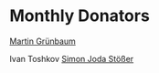 # Monthly Donators

[Martin Grünbaum](https://github.com/alathon)

Ivan Toshkov
[Simon Joda Stößer](https://github.com/SimJoSt)
